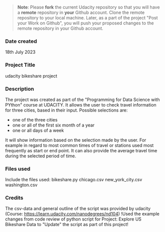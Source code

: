 >**Note**: Please **fork** the current Udacity repository so that you will have a **remote** repository in **your** Github account. Clone the remote repository to your local machine. Later, as a part of the project "Post your Work on Github", you will push your proposed changes to the remote repository in your Github account.

### Date created
18th July 2023

### Project Title
udacity bikeshare project

### Description
The project was created as part of the "Programming for Data Science with PYthon" course at UDACITY.
It allows the user to check travel information for three cities, based in their input.
Possible selections are:
- one of the three cities
- one or all of the first six month of a year
- one or all days of a week

It will show information based on the selection made by the user. 
For example in regard to most common times of travel or stations used most frequently as start or end point. It can also provide the average travel time during the selected period of time.

### Files used
Include the files used:
bikeshare.py
chicago.csv
new_york_city.csv
washington.csv

### Credits
The csv-data and general outline of the script was provided by udacity (Course: https://learn.udacity.com/nanodegrees/nd104)
!Used the example changes from code review of python script for Project: Explore US Bikeshare Data to "Update" the script as part of this project!